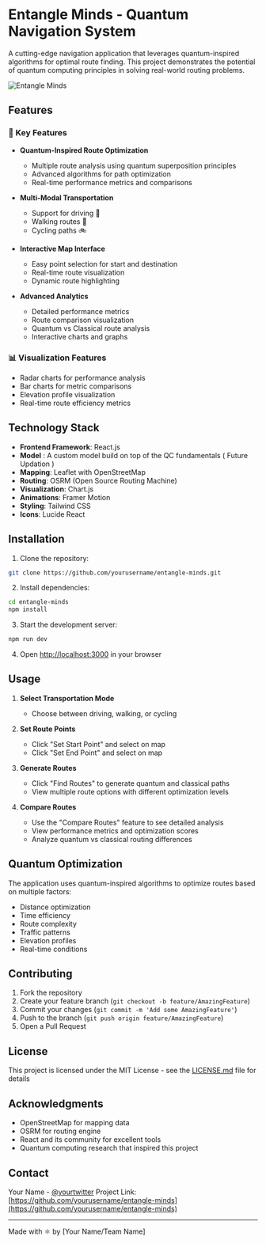 # Entangle Minds - Quantum Navigation System

A cutting-edge navigation application that leverages quantum-inspired algorithms for optimal route finding. This project demonstrates the potential of quantum computing principles in solving real-world routing problems.

![Entangle Minds](screenshot.png)

## Features

### 🌟 Key Features

- **Quantum-Inspired Route Optimization**
  - Multiple route analysis using quantum superposition principles
  - Advanced algorithms for path optimization
  - Real-time performance metrics and comparisons

- **Multi-Modal Transportation**
  - Support for driving 🚗
  - Walking routes 🚶
  - Cycling paths 🚲

- **Interactive Map Interface**
  - Easy point selection for start and destination
  - Real-time route visualization
  - Dynamic route highlighting

- **Advanced Analytics**
  - Detailed performance metrics
  - Route comparison visualization
  - Quantum vs Classical route analysis
  - Interactive charts and graphs

### 📊 Visualization Features

- Radar charts for performance analysis
- Bar charts for metric comparisons
- Elevation profile visualization
- Real-time route efficiency metrics

## Technology Stack

- **Frontend Framework**: React.js
- **Model** : A custom model build on top of the QC fundamentals ( Future Updation )
- **Mapping**: Leaflet with OpenStreetMap
- **Routing**: OSRM (Open Source Routing Machine)
- **Visualization**: Chart.js
- **Animations**: Framer Motion
- **Styling**: Tailwind CSS
- **Icons**: Lucide React

## Installation

1. Clone the repository:
```bash
git clone https://github.com/yourusername/entangle-minds.git
```

2. Install dependencies:
```bash
cd entangle-minds
npm install
```

3. Start the development server:
```bash
npm run dev
```

4. Open [http://localhost:3000](http://localhost:3000) in your browser

## Usage

1. **Select Transportation Mode**
   - Choose between driving, walking, or cycling

2. **Set Route Points**
   - Click "Set Start Point" and select on map
   - Click "Set End Point" and select on map

3. **Generate Routes**
   - Click "Find Routes" to generate quantum and classical paths
   - View multiple route options with different optimization levels

4. **Compare Routes**
   - Use the "Compare Routes" feature to see detailed analysis
   - View performance metrics and optimization scores
   - Analyze quantum vs classical routing differences

## Quantum Optimization

The application uses quantum-inspired algorithms to optimize routes based on multiple factors:

- Distance optimization
- Time efficiency
- Route complexity
- Traffic patterns
- Elevation profiles
- Real-time conditions

## Contributing

1. Fork the repository
2. Create your feature branch (`git checkout -b feature/AmazingFeature`)
3. Commit your changes (`git commit -m 'Add some AmazingFeature'`)
4. Push to the branch (`git push origin feature/AmazingFeature`)
5. Open a Pull Request

## License

This project is licensed under the MIT License - see the [LICENSE.md](LICENSE.md) file for details

## Acknowledgments

- OpenStreetMap for mapping data
- OSRM for routing engine
- React and its community for excellent tools
- Quantum computing research that inspired this project

## Contact

Your Name - [@yourtwitter](https://twitter.com/yourtwitter)
Project Link: [https://github.com/yourusername/entangle-minds](https://github.com/yourusername/entangle-minds)

---

Made with ⚛️ by [Your Name/Team Name]